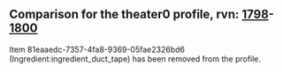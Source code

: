 ## Comparison for the theater0 profile, rvn: [1798](https://github.com/PRO100KatYT/FortniteProfileRevisions/tree/main/profiles/theater0/1798%20theater0.json)-[1800](https://github.com/PRO100KatYT/FortniteProfileRevisions/tree/main/profiles/theater0/1800%20theater0.json)

Item 81eaaedc-7357-4fa8-9369-05fae2326bd6 (Ingredient:ingredient_duct_tape) has been removed from the profile.
<br><br>
